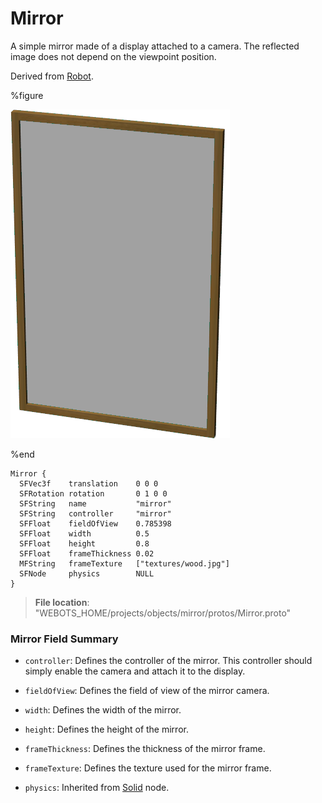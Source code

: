 # Mirror

A simple mirror made of a display attached to a camera.
The reflected image does not depend on the viewpoint position.

Derived from [Robot](../reference/robot.md).

%figure

![Mirror](images/objects/mirror/Mirror/model.png)

%end

```
Mirror {
  SFVec3f    translation    0 0 0
  SFRotation rotation       0 1 0 0
  SFString   name           "mirror"
  SFString   controller     "mirror"
  SFFloat    fieldOfView    0.785398
  SFFloat    width          0.5
  SFFloat    height         0.8
  SFFloat    frameThickness 0.02
  MFString   frameTexture   ["textures/wood.jpg"]
  SFNode     physics        NULL
}
```

> **File location**: "WEBOTS\_HOME/projects/objects/mirror/protos/Mirror.proto"

### Mirror Field Summary

- `controller`: Defines the controller of the mirror. This controller should simply enable the camera and attach it to the display.

- `fieldOfView`: Defines the field of view of the mirror camera.

- `width`: Defines the width of the mirror.

- `height`: Defines the height of the mirror.

- `frameThickness`: Defines the thickness of the mirror frame.

- `frameTexture`: Defines the texture used for the mirror frame.

- `physics`: Inherited from [Solid](../reference/solid.md) node.

